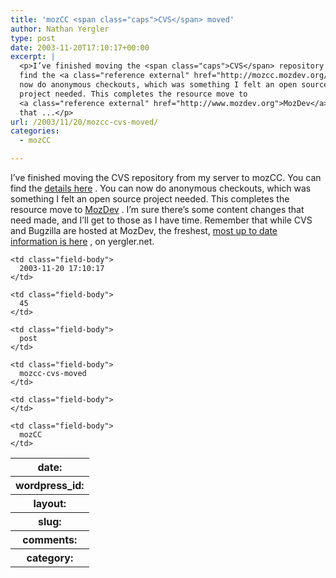 ```yaml
---
title: 'mozCC <span class="caps">CVS</span> moved'
author: Nathan Yergler
type: post
date: 2003-11-20T17:10:17+00:00
excerpt: |
  <p>I’ve finished moving the <span class="caps">CVS</span> repository from my server to mozCC. You can
  find the <a class="reference external" href="http://mozcc.mozdev.org/source.html">details here</a>. You can
  now do anonymous checkouts, which was something I felt an open source
  project needed. This completes the resource move to
  <a class="reference external" href="http://www.mozdev.org">MozDev</a>. I’m sure there’s some content changes
  that ...</p>
url: /2003/11/20/mozcc-cvs-moved/
categories:
  - mozCC

---
```

I’ve finished moving the <span class="caps">CVS</span> repository from my server to mozCC. You can find the [details here][1] . You can now do anonymous checkouts, which was something I felt an open source project needed. This completes the resource move to [MozDev][2] . I’m sure there’s some content changes that need made, and I’ll get to those as I have time. Remember that while <span class="caps">CVS</span> and Bugzilla are hosted at MozDev, the freshest, [most up to date information is here][3] , on yergler.net.

<table class="docutils field-list" frame="void" rules="none">
  <col class="field-name" /> <col class="field-body" /> <tr class="field">
    <th class="field-name">
      date:
    </th>

    <td class="field-body">
      2003-11-20 17:10:17
    </td>
  </tr>

  <tr class="field">
    <th class="field-name">
      wordpress_id:
    </th>

    <td class="field-body">
      45
    </td>
  </tr>

  <tr class="field">
    <th class="field-name">
      layout:
    </th>

    <td class="field-body">
      post
    </td>
  </tr>

  <tr class="field">
    <th class="field-name">
      slug:
    </th>

    <td class="field-body">
      mozcc-cvs-moved
    </td>
  </tr>

  <tr class="field">
    <th class="field-name">
      comments:
    </th>

    <td class="field-body">
    </td>
  </tr>

  <tr class="field">
    <th class="field-name">
      category:
    </th>

    <td class="field-body">
      mozCC
    </td>
  </tr>
</table>

 [1]: http://mozcc.mozdev.org/source.html
 [2]: http://www.mozdev.org
 [3]: http://www.yergler.net/projects/mozc
